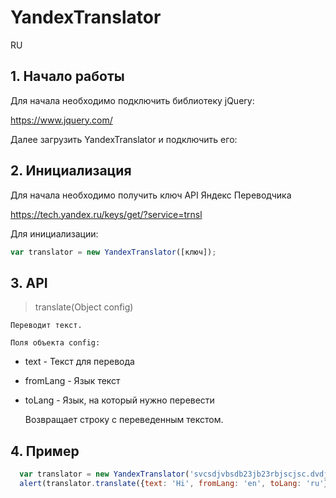 # YandexTranslator


RU

## 1. Начало работы


  Для начала необходимо подключить библиотеку jQuery:
  
  
  https://www.jquery.com/
  
  Далее загрузить YandexTranslator и подключить его:
  
  <script src="[путь к файлу/]yandexTranslator.js"></script>

  
## 2. Инициализация
 

  Для начала необходимо получить ключ API Яндекс Переводчика
  
  https://tech.yandex.ru/keys/get/?service=trnsl
  
  Для инициализации:
  
  ```javascript
  var translator = new YandexTranslator([ключ]);
  ```

## 3. API


 > translate(Object config)
  
    Переводит текст.
    
    Поля объекта config:
    
- text - Текст для перевода
      
- fromLang - Язык текст
      
- toLang - Язык, на который нужно перевести
      
    Возвращает строку с переведенным текстом.
      

## 4. Пример

```javascript
  var translator = new YandexTranslator('svcsdjvbsdb23jb23rbjscjsc.dvdjvnhfgb3h2jwd');
  alert(translator.translate({text: 'Hi', fromLang: 'en', toLang: 'ru'}));
```
  
  
  
